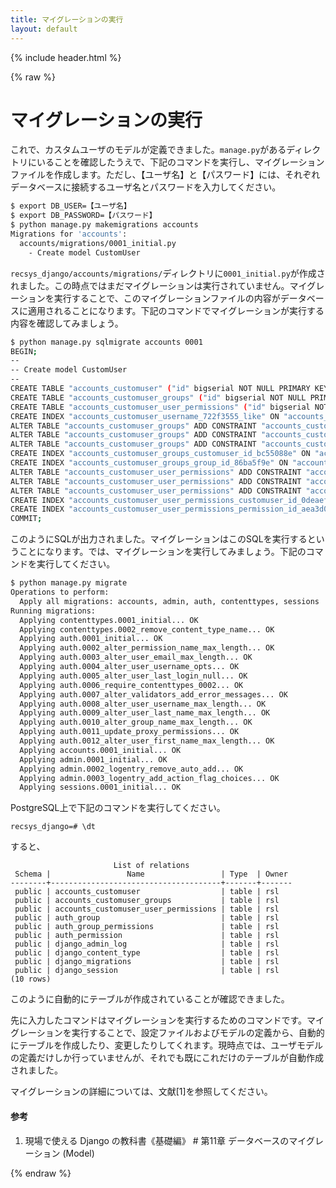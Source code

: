 ```yaml
---
title: マイグレーションの実行
layout: default
---
```


{% include header.html %}

{% raw %}

# マイグレーションの実行

これで、カスタムユーザのモデルが定義できました。`manage.py`があるディレクトリにいることを確認したうえで、下記のコマンドを実行し、マイグレーションファイルを作成します。ただし、【ユーザ名】と【パスワード】には、それぞれデータベースに接続するユーザ名とパスワードを入力してください。

```bash
$ export DB_USER=【ユーザ名】
$ export DB_PASSWORD=【パスワード】
$ python manage.py makemigrations accounts
Migrations for 'accounts':
  accounts/migrations/0001_initial.py
    - Create model CustomUser
```

`recsys_django/accounts/migrations/`ディレクトリに`0001_initial.py`が作成されました。この時点ではまだマイグレーションは実行されていません。マイグレーションを実行することで、このマイグレーションファイルの内容がデータベースに適用されることになります。下記のコマンドでマイグレーションが実行する内容を確認してみましょう。

```bash
$ python manage.py sqlmigrate accounts 0001
BEGIN;
--
-- Create model CustomUser
--
CREATE TABLE "accounts_customuser" ("id" bigserial NOT NULL PRIMARY KEY, "password" varchar(128) NOT NULL, "last_login" timestamp with time zone NULL, "is_superuser" boolean NOT NULL, "username" varchar(150) NOT NULL UNIQUE, "first_name" varchar(150) NOT NULL, "last_name" varchar(150) NOT NULL, "email" varchar(254) NOT NULL, "is_staff" boolean NOT NULL, "is_active" boolean NOT NULL, "date_joined" timestamp with time zone NOT NULL);
CREATE TABLE "accounts_customuser_groups" ("id" bigserial NOT NULL PRIMARY KEY, "customuser_id" bigint NOT NULL, "group_id" integer NOT NULL);
CREATE TABLE "accounts_customuser_user_permissions" ("id" bigserial NOT NULL PRIMARY KEY, "customuser_id" bigint NOT NULL, "permission_id" integer NOT NULL);
CREATE INDEX "accounts_customuser_username_722f3555_like" ON "accounts_customuser" ("username" varchar_pattern_ops);
ALTER TABLE "accounts_customuser_groups" ADD CONSTRAINT "accounts_customuser_groups_customuser_id_group_id_c074bdcb_uniq" UNIQUE ("customuser_id", "group_id");
ALTER TABLE "accounts_customuser_groups" ADD CONSTRAINT "accounts_customuser__customuser_id_bc55088e_fk_accounts_" FOREIGN KEY ("customuser_id") REFERENCES "accounts_customuser" ("id") DEFERRABLE INITIALLY DEFERRED;
ALTER TABLE "accounts_customuser_groups" ADD CONSTRAINT "accounts_customuser_groups_group_id_86ba5f9e_fk_auth_group_id" FOREIGN KEY ("group_id") REFERENCES "auth_group" ("id") DEFERRABLE INITIALLY DEFERRED;
CREATE INDEX "accounts_customuser_groups_customuser_id_bc55088e" ON "accounts_customuser_groups" ("customuser_id");
CREATE INDEX "accounts_customuser_groups_group_id_86ba5f9e" ON "accounts_customuser_groups" ("group_id");
ALTER TABLE "accounts_customuser_user_permissions" ADD CONSTRAINT "accounts_customuser_user_customuser_id_permission_9632a709_uniq" UNIQUE ("customuser_id", "permission_id");
ALTER TABLE "accounts_customuser_user_permissions" ADD CONSTRAINT "accounts_customuser__customuser_id_0deaefae_fk_accounts_" FOREIGN KEY ("customuser_id") REFERENCES "accounts_customuser" ("id") DEFERRABLE INITIALLY DEFERRED;
ALTER TABLE "accounts_customuser_user_permissions" ADD CONSTRAINT "accounts_customuser__permission_id_aea3d0e5_fk_auth_perm" FOREIGN KEY ("permission_id") REFERENCES "auth_permission" ("id") DEFERRABLE INITIALLY DEFERRED;
CREATE INDEX "accounts_customuser_user_permissions_customuser_id_0deaefae" ON "accounts_customuser_user_permissions" ("customuser_id");
CREATE INDEX "accounts_customuser_user_permissions_permission_id_aea3d0e5" ON "accounts_customuser_user_permissions" ("permission_id");
COMMIT;
```

このようにSQLが出力されました。マイグレーションはこのSQLを実行するということになります。では、マイグレーションを実行してみましょう。下記のコマンドを実行してください。

```bash
$ python manage.py migrate
Operations to perform:
  Apply all migrations: accounts, admin, auth, contenttypes, sessions
Running migrations:
  Applying contenttypes.0001_initial... OK
  Applying contenttypes.0002_remove_content_type_name... OK
  Applying auth.0001_initial... OK
  Applying auth.0002_alter_permission_name_max_length... OK
  Applying auth.0003_alter_user_email_max_length... OK
  Applying auth.0004_alter_user_username_opts... OK
  Applying auth.0005_alter_user_last_login_null... OK
  Applying auth.0006_require_contenttypes_0002... OK
  Applying auth.0007_alter_validators_add_error_messages... OK
  Applying auth.0008_alter_user_username_max_length... OK
  Applying auth.0009_alter_user_last_name_max_length... OK
  Applying auth.0010_alter_group_name_max_length... OK
  Applying auth.0011_update_proxy_permissions... OK
  Applying auth.0012_alter_user_first_name_max_length... OK
  Applying accounts.0001_initial... OK
  Applying admin.0001_initial... OK
  Applying admin.0002_logentry_remove_auto_add... OK
  Applying admin.0003_logentry_add_action_flag_choices... OK
  Applying sessions.0001_initial... OK
```

PostgreSQL上で下記のコマンドを実行してください。

```pgsql
recsys_django=# \dt
```

すると、

```pgsql
                       List of relations
 Schema |                 Name                 | Type  | Owner 
--------+--------------------------------------+-------+-------
 public | accounts_customuser                  | table | rsl
 public | accounts_customuser_groups           | table | rsl
 public | accounts_customuser_user_permissions | table | rsl
 public | auth_group                           | table | rsl
 public | auth_group_permissions               | table | rsl
 public | auth_permission                      | table | rsl
 public | django_admin_log                     | table | rsl
 public | django_content_type                  | table | rsl
 public | django_migrations                    | table | rsl
 public | django_session                       | table | rsl
(10 rows)
```

このように自動的にテーブルが作成されていることが確認できました。

先に入力したコマンドはマイグレーションを実行するためのコマンドです。マイグレーションを実行することで、設定ファイルおよびモデルの定義から、自動的にテーブルを作成したり、変更したりしてくれます。現時点では、ユーザモデルの定義だけしか行っていませんが、それでも既にこれだけのテーブルが自動作成されました。

マイグレーションの詳細については、文献[1]を参照してください。

#### 参考
1. 現場で使える Django の教科書《基礎編》 # 第11章 データベースのマイグレーション (Model)

{% endraw %}
